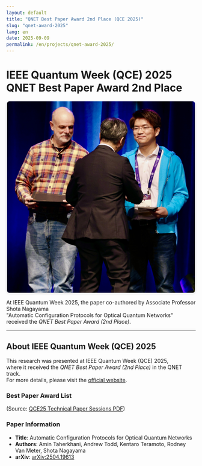 ```yaml
---
layout: default
title: "QNET Best Paper Award 2nd Place (QCE 2025)"
slug: "qnet-award-2025"
lang: en
date: 2025-09-09
permalink: /en/projects/qnet-award-2025/
---
```


<div class="news-article" markdown="1">

# IEEE Quantum Week (QCE) 2025 QNET Best Paper Award 2nd Place

<p align="center">
  <img src="/assets/img/news/award-2ndplace.jpg" alt="Award Photo" style="max-width: 500px; height: auto; border-radius: 6px; box-shadow: 0 2px 6px rgba(0,0,0,.15);" />
</p>

At IEEE Quantum Week 2025, the paper co-authored by Associate Professor Shota Nagayama  
"Automatic Configuration Protocols for Optical Quantum Networks"
received the *QNET Best Paper Award (2nd Place)*.

---

## About IEEE Quantum Week (QCE) 2025

This research was presented at IEEE Quantum Week (QCE) 2025,  
where it received the *QNET Best Paper Award (2nd Place)* in the QNET track.  
For more details, please visit the [official website](https://qce.quantum.ieee.org/2025/).

### Best Paper Award List
(Source: [QCE25 Technical Paper Sessions PDF](https://qce.quantum.ieee.org/2025/wp-content/uploads/sites/12/2025/09/QCE25-Technical-Paper-Sessions.pdf))

### Paper Information
- **Title**: Automatic Configuration Protocols for Optical Quantum Networks  
- **Authors**: Amin Taherkhani, Andrew Todd, Kentaro Teramoto, Rodney Van Meter, Shota Nagayama  
- **arXiv**: [arXiv:2504.19613](https://arxiv.org/abs/2504.19613)

</div>